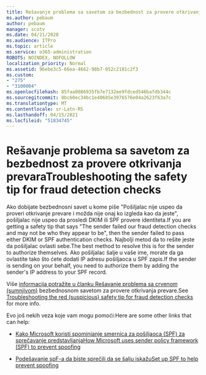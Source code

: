 ```yaml
---
title: Rešavanje problema sa savetom za bezbednost za provere otkrivanja prevara
ms.author: pebaum
author: pebaum
manager: scotv
ms.date: 04/21/2020
ms.audience: ITPro
ms.topic: article
ms.service: o365-administration
ROBOTS: NOINDEX, NOFOLLOW
localization_priority: Normal
ms.assetid: 96ebe3c5-66ea-4662-98b7-052c2181c2f3
ms.custom:
- "275"
- "3100004"
ms.openlocfilehash: 85faa0086935fb7e7132ee9fdced546bafdb344c
ms.sourcegitcommit: 8bc60ec34bc1e40685e3976576e04a2623f63a7c
ms.translationtype: MT
ms.contentlocale: sr-Latn-RS
ms.lasthandoff: 04/15/2021
ms.locfileid: "51834745"
---
```

# <a name="troubleshooting-the-safety-tip-for-fraud-detection-checks"></a><span data-ttu-id="fadbb-102">Rešavanje problema sa savetom za bezbednost za provere otkrivanja prevara</span><span class="sxs-lookup"><span data-stu-id="fadbb-102">Troubleshooting the safety tip for fraud detection checks</span></span>

<span data-ttu-id="fadbb-103">Ako dobijate bezbednosni savet u kome piše "Pošiljalac nije uspeo da proveri otkrivanje prevare i možda nije onaj ko izgleda kao da jeste", pošiljalac nije uspeo da prosledi DKIM ili SPF provere identiteta.</span><span class="sxs-lookup"><span data-stu-id="fadbb-103">If you are getting a safety tip that says "The sender failed our fraud detection checks and may not be who they appear to be", then the sender failed to pass either DKIM or SPF authentication checks.</span></span> <span data-ttu-id="fadbb-104">Najbolji metod da to rešite jeste da pošiljalac ovlasti sebe.</span><span class="sxs-lookup"><span data-stu-id="fadbb-104">The best method to resolve this is for the sender to authorize themselves.</span></span> <span data-ttu-id="fadbb-105">Ako pošiljalac šalje u vaše ime, morate da ga ovlastite tako što ćete dodati IP adresu pošiljaoca u SPF zapis.</span><span class="sxs-lookup"><span data-stu-id="fadbb-105">If the sender is sending on your behalf, you need to authorize them by adding the sender's IP address to your SPF record.</span></span>
  
<span data-ttu-id="fadbb-106">Više [informacija potražite u članku Rešavanje problema sa crvenom (sumnjivom)](https://blogs.msdn.microsoft.com/tzink/2016/11/02/troubleshooting-the-red-suspicious-safety-tip-for-fraud-detection-checks/) bezbednosnom savetom za provere otkrivanja prevare.</span><span class="sxs-lookup"><span data-stu-id="fadbb-106">See [Troubleshooting the red (suspicious) safety tip for fraud detection checks](https://blogs.msdn.microsoft.com/tzink/2016/11/02/troubleshooting-the-red-suspicious-safety-tip-for-fraud-detection-checks/) for more info.</span></span>
  
<span data-ttu-id="fadbb-107">Evo još nekih veza koje vam mogu pomoći:</span><span class="sxs-lookup"><span data-stu-id="fadbb-107">Here are some other links that can help:</span></span>
  
- [<span data-ttu-id="fadbb-108">Kako Microsoft koristi spominjanje smernica za pošiljaoca (SPF) za sprečavanje predstavljanja</span><span class="sxs-lookup"><span data-stu-id="fadbb-108">How Microsoft uses sender policy framework (SPF) to prevent spoofing</span></span>](https://docs.microsoft.com/microsoft-365/security/office-365-security/how-office-365-uses-spf-to-prevent-spoofing)

- [<span data-ttu-id="fadbb-109">Podešavanje spF-a da biste sprečili da se šalju iskažu</span><span class="sxs-lookup"><span data-stu-id="fadbb-109">Set up SPF to help prevent spoofing</span></span>](https://docs.microsoft.com/microsoft-365/security/office-365-security/set-up-spf-in-office-365-to-help-prevent-spoofing)
